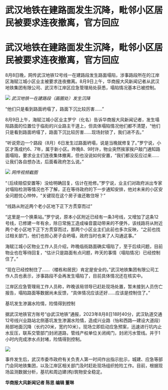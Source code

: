 # 武汉地铁在建路面发生沉降，毗邻小区居民被要求连夜撤离，官方回应

# 武汉地铁在建路面发生沉降，毗邻小区居民被要求连夜撤离，官方回应

8月8日晚，网传武汉地铁12号线一在建路段发生路面塌陷，涉事路段所在的江岸区海赋江城小区业主被要求连夜撤离。8月9日上午，华商报大风新闻记者从武汉地铁集团有限公司、武汉市江岸区应急管理局处获悉，塌陷情况基本已被控制。

![](https://inews.gtimg.com/om_bt/O1NsMsd2xub6KmW2CaAnFfn4i-4DtfZzJ5oM8NTs70RegAA/1000)
_武汉地铁一在建路段（画圈处）发生沉降_

“他们只是看到路面坍塌了，路面下沉比较厉害……”

8月9日上午，海赋江城小区业主罗宁（化名）告诉华商报大风新闻记者，发生塌陷路面的位置位于临街的兴业路主干道上，但具体塌陷情况他们都不清楚，“他们只是看到路面坍塌了，路面下沉比较厉害……现场封锁了，我们进不去。”

“听说旁边一个路段（8月）6日发生过路面坍塌，说是当晚就修复了。”罗宁说，小区才落成约6、7年，属于新小区。昨晚8、9时许，物业突然挨家挨户敲门通知路面塌陷，要求业主们连夜集体撤离，但也没说如何安置，“我们都没反应过来……让我们各自想办法，后面看政府怎么说。”

![](https://inews.gtimg.com/om_bt/O3y137kUw27rpI5DU8D_7LKZZfWBPGRELYPQ5zXoBiytwAA/1000)
_网传视频截图_

“（后续赔偿安置等）没给明确回复，估计在抢修。”罗宁说，业主们对政府派出专家对塌陷检测等情况也不了解，正在等待政府的下一步通知安排，他对未来的小区安全问题忧心忡忡，“关键现在这个房子谁还敢住呀？”

“线路从附近两个老小区地下正下方贯穿而过”

“这里是一个换乘站。”罗宁说，原本小区附近已经有一条3号线，又增加了这条12号线，已修建一年有余，除日常施工造成噪音震动带来的不便外，该线路将从附近两个老小区地下正下方贯穿而过，那两个小区业主们此前也多次反映，“之前也找过相关部门，他们也担心房子会坍塌，政府当时也来了人沟通这事。”

海赋江城小区物业工作人员介绍，昨晚临街路面确实塌陷了，至于后续问题，目前物业也在等待回复，“估计只是路面有点问题，昨天的事情（塌陷情况）已经控制住了。”

“现在已经控制住了……（楼栋和居民）肯定是安全的。”武汉地铁集团有限公司工作人员也表示，涉事路段不会再发生塌陷了，目前具体情况还在核实中。

江岸区应急管理局工作人员称，昨晚该局领导已赶赴现场处置，暂未接到人员伤亡报告，塌陷路面等数据尚未反馈，“具体情况应该还好……应该是控制住了。”

基坑发生渗漏水险情，险情得到控制

据武汉地铁官方账号“@武汉地铁”通报，2023年8月8日18时40分，武汉轨道交通12号线兴业路站北侧基坑发生渗漏水险情，造成兴业路（怡和西路—建设大道段）局部地面沉降（长约20米，宽约10米）。现场立即启动应急预案，迅速进行坑内止水反压，联系交管部门封闭道路，管线产权单位关闭阀门，封闭污水管线。并于1小时内完成渗水点封堵，险情得到控制。

![](https://inews.gtimg.com/om_bt/O-XYtVP8CcdFTqwf-W9XThzOe6H9Ou7O1T9A01YQt1jTUAA/1000)

事件发生后，武汉市委市政府有关负责人第一时间作出指示批示，城建、应急等部门会同地铁集团，以及江岸区相关部门及时赶赴现场组织抢险工作。目前，根据现场监测数据分析，基坑和周边建(构)筑物安全稳定。

**华商报大风新闻记者 陈思 编辑 董琳**

